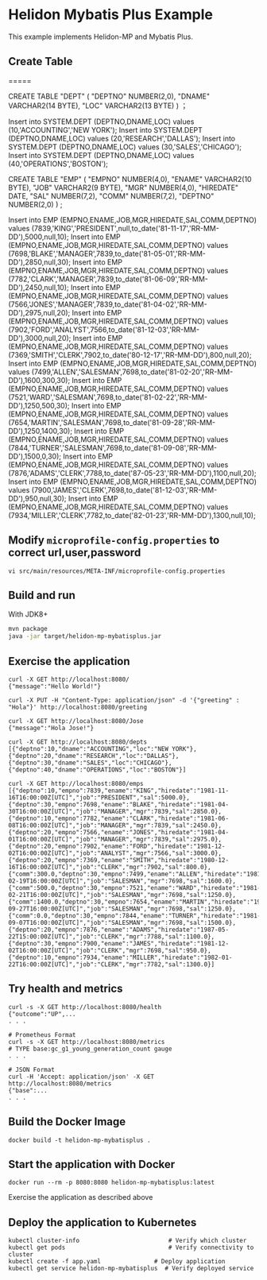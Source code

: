 # Helidon Mybatis Plus Example

This example implements Helidon-MP and Mybatis Plus.

## Create Table

=====

  CREATE TABLE "DEPT" 
   (	"DEPTNO" NUMBER(2,0), 
	"DNAME" VARCHAR2(14 BYTE), 
	"LOC" VARCHAR2(13 BYTE)
   ) ；

Insert into SYSTEM.DEPT (DEPTNO,DNAME,LOC) values (10,'ACCOUNTING','NEW YORK');
Insert into SYSTEM.DEPT (DEPTNO,DNAME,LOC) values (20,'RESEARCH','DALLAS');
Insert into SYSTEM.DEPT (DEPTNO,DNAME,LOC) values (30,'SALES','CHICAGO');
Insert into SYSTEM.DEPT (DEPTNO,DNAME,LOC) values (40,'OPERATIONS','BOSTON');

  CREATE TABLE "EMP" 
   (	"EMPNO" NUMBER(4,0), 
	"ENAME" VARCHAR2(10 BYTE), 
	"JOB" VARCHAR2(9 BYTE), 
	"MGR" NUMBER(4,0), 
	"HIREDATE" DATE, 
	"SAL" NUMBER(7,2), 
	"COMM" NUMBER(7,2), 
	"DEPTNO" NUMBER(2,0)
   ) ;

Insert into EMP (EMPNO,ENAME,JOB,MGR,HIREDATE,SAL,COMM,DEPTNO) values (7839,'KING','PRESIDENT',null,to_date('81-11-17','RR-MM-DD'),5000,null,10);
Insert into EMP (EMPNO,ENAME,JOB,MGR,HIREDATE,SAL,COMM,DEPTNO) values (7698,'BLAKE','MANAGER',7839,to_date('81-05-01','RR-MM-DD'),2850,null,30);
Insert into EMP (EMPNO,ENAME,JOB,MGR,HIREDATE,SAL,COMM,DEPTNO) values (7782,'CLARK','MANAGER',7839,to_date('81-06-09','RR-MM-DD'),2450,null,10);
Insert into EMP (EMPNO,ENAME,JOB,MGR,HIREDATE,SAL,COMM,DEPTNO) values (7566,'JONES','MANAGER',7839,to_date('81-04-02','RR-MM-DD'),2975,null,20);
Insert into EMP (EMPNO,ENAME,JOB,MGR,HIREDATE,SAL,COMM,DEPTNO) values (7902,'FORD','ANALYST',7566,to_date('81-12-03','RR-MM-DD'),3000,null,20);
Insert into EMP (EMPNO,ENAME,JOB,MGR,HIREDATE,SAL,COMM,DEPTNO) values (7369,'SMITH','CLERK',7902,to_date('80-12-17','RR-MM-DD'),800,null,20);
Insert into EMP (EMPNO,ENAME,JOB,MGR,HIREDATE,SAL,COMM,DEPTNO) values (7499,'ALLEN','SALESMAN',7698,to_date('81-02-20','RR-MM-DD'),1600,300,30);
Insert into EMP (EMPNO,ENAME,JOB,MGR,HIREDATE,SAL,COMM,DEPTNO) values (7521,'WARD','SALESMAN',7698,to_date('81-02-22','RR-MM-DD'),1250,500,30);
Insert into EMP (EMPNO,ENAME,JOB,MGR,HIREDATE,SAL,COMM,DEPTNO) values (7654,'MARTIN','SALESMAN',7698,to_date('81-09-28','RR-MM-DD'),1250,1400,30);
Insert into EMP (EMPNO,ENAME,JOB,MGR,HIREDATE,SAL,COMM,DEPTNO) values (7844,'TURNER','SALESMAN',7698,to_date('81-09-08','RR-MM-DD'),1500,0,30);
Insert into EMP (EMPNO,ENAME,JOB,MGR,HIREDATE,SAL,COMM,DEPTNO) values (7876,'ADAMS','CLERK',7788,to_date('87-05-23','RR-MM-DD'),1100,null,20);
Insert into EMP (EMPNO,ENAME,JOB,MGR,HIREDATE,SAL,COMM,DEPTNO) values (7900,'JAMES','CLERK',7698,to_date('81-12-03','RR-MM-DD'),950,null,30);
Insert into EMP (EMPNO,ENAME,JOB,MGR,HIREDATE,SAL,COMM,DEPTNO) values (7934,'MILLER','CLERK',7782,to_date('82-01-23','RR-MM-DD'),1300,null,10);

## Modify ``microprofile-config.properties`` to correct url,user,password

```
vi src/main/resources/META-INF/microprofile-config.properties
```

## Build and run

With JDK8+
```bash
mvn package
java -jar target/helidon-mp-mybatisplus.jar
```

## Exercise the application

```
curl -X GET http://localhost:8080/
{"message":"Hello World!"}

curl -X PUT -H "Content-Type: application/json" -d '{"greeting" : "Hola"}' http://localhost:8080/greeting

curl -X GET http://localhost:8080/Jose
{"message":"Hola Jose!"}

curl -X GET http://localhost:8080/depts
[{"deptno":10,"dname":"ACCOUNTING","loc":"NEW YORK"},{"deptno":20,"dname":"RESEARCH","loc":"DALLAS"},{"deptno":30,"dname":"SALES","loc":"CHICAGO"},{"deptno":40,"dname":"OPERATIONS","loc":"BOSTON"}]

curl -X GET http://localhost:8080/emps
[{"deptno":10,"empno":7839,"ename":"KING","hiredate":"1981-11-16T16:00:00Z[UTC]","job":"PRESIDENT","sal":5000.0},{"deptno":30,"empno":7698,"ename":"BLAKE","hiredate":"1981-04-30T16:00:00Z[UTC]","job":"MANAGER","mgr":7839,"sal":2850.0},{"deptno":10,"empno":7782,"ename":"CLARK","hiredate":"1981-06-08T16:00:00Z[UTC]","job":"MANAGER","mgr":7839,"sal":2450.0},{"deptno":20,"empno":7566,"ename":"JONES","hiredate":"1981-04-01T16:00:00Z[UTC]","job":"MANAGER","mgr":7839,"sal":2975.0},{"deptno":20,"empno":7902,"ename":"FORD","hiredate":"1981-12-02T16:00:00Z[UTC]","job":"ANALYST","mgr":7566,"sal":3000.0},{"deptno":20,"empno":7369,"ename":"SMITH","hiredate":"1980-12-16T16:00:00Z[UTC]","job":"CLERK","mgr":7902,"sal":800.0},{"comm":300.0,"deptno":30,"empno":7499,"ename":"ALLEN","hiredate":"1981-02-19T16:00:00Z[UTC]","job":"SALESMAN","mgr":7698,"sal":1600.0},{"comm":500.0,"deptno":30,"empno":7521,"ename":"WARD","hiredate":"1981-02-21T16:00:00Z[UTC]","job":"SALESMAN","mgr":7698,"sal":1250.0},{"comm":1400.0,"deptno":30,"empno":7654,"ename":"MARTIN","hiredate":"1981-09-27T16:00:00Z[UTC]","job":"SALESMAN","mgr":7698,"sal":1250.0},{"comm":0.0,"deptno":30,"empno":7844,"ename":"TURNER","hiredate":"1981-09-07T16:00:00Z[UTC]","job":"SALESMAN","mgr":7698,"sal":1500.0},{"deptno":20,"empno":7876,"ename":"ADAMS","hiredate":"1987-05-22T15:00:00Z[UTC]","job":"CLERK","mgr":7788,"sal":1100.0},{"deptno":30,"empno":7900,"ename":"JAMES","hiredate":"1981-12-02T16:00:00Z[UTC]","job":"CLERK","mgr":7698,"sal":950.0},{"deptno":10,"empno":7934,"ename":"MILLER","hiredate":"1982-01-22T16:00:00Z[UTC]","job":"CLERK","mgr":7782,"sal":1300.0}]
```

## Try health and metrics

```
curl -s -X GET http://localhost:8080/health
{"outcome":"UP",...
. . .

# Prometheus Format
curl -s -X GET http://localhost:8080/metrics
# TYPE base:gc_g1_young_generation_count gauge
. . .

# JSON Format
curl -H 'Accept: application/json' -X GET http://localhost:8080/metrics
{"base":...
. . .

```

## Build the Docker Image

```
docker build -t helidon-mp-mybatisplus .
```

## Start the application with Docker

```
docker run --rm -p 8080:8080 helidon-mp-mybatisplus:latest
```

Exercise the application as described above

## Deploy the application to Kubernetes

```
kubectl cluster-info                         # Verify which cluster
kubectl get pods                             # Verify connectivity to cluster
kubectl create -f app.yaml               # Deploy application
kubectl get service helidon-mp-mybatisplus  # Verify deployed service
```
